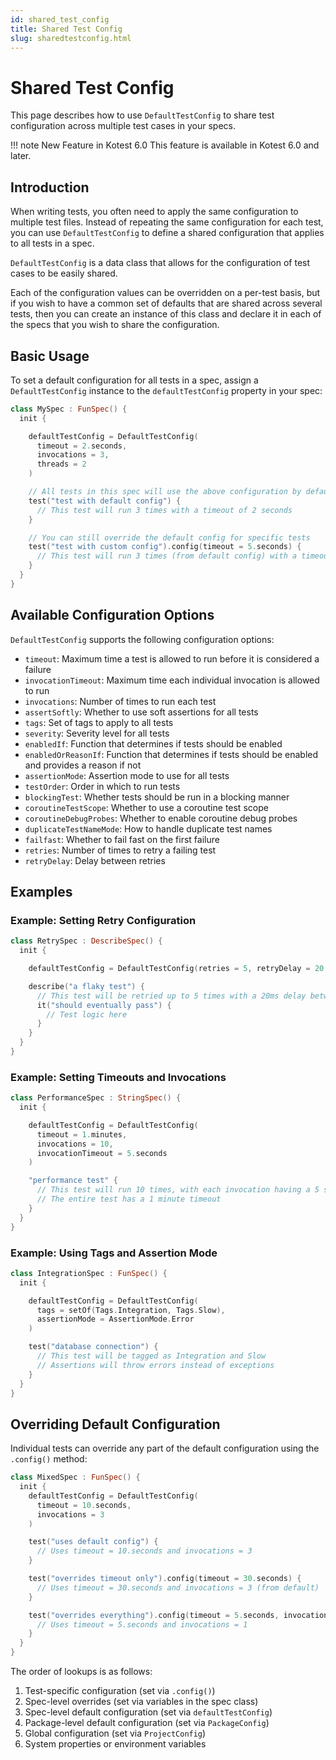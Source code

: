 ```yaml
---
id: shared_test_config
title: Shared Test Config
slug: sharedtestconfig.html
---
```


# Shared Test Config

This page describes how to use `DefaultTestConfig` to share test configuration across multiple test cases in your specs.

!!! note New Feature in Kotest 6.0
    This feature is available in Kotest 6.0 and later.

## Introduction

When writing tests, you often need to apply the same configuration to multiple test files.
Instead of repeating the same configuration for each test, you can use `DefaultTestConfig` to define a
shared configuration that applies to all tests in a spec.

`DefaultTestConfig` is a data class that allows for the configuration of test cases to be easily shared.

Each of the configuration values can be overridden on a per-test basis, but if you wish to have a common set of
defaults that are shared across several tests, then you can create an instance of this class and declare it in each of
the specs that you wish to share the configuration.

## Basic Usage

To set a default configuration for all tests in a spec, assign a `DefaultTestConfig` instance to the `defaultTestConfig`
property in your spec:

```kotlin
class MySpec : FunSpec() {
  init {

    defaultTestConfig = DefaultTestConfig(
      timeout = 2.seconds,
      invocations = 3,
      threads = 2
    )

    // All tests in this spec will use the above configuration by default
    test("test with default config") {
      // This test will run 3 times with a timeout of 2 seconds
    }

    // You can still override the default config for specific tests
    test("test with custom config").config(timeout = 5.seconds) {
      // This test will run 3 times (from default config) with a timeout of 5 seconds
    }
  }
}
```

## Available Configuration Options

`DefaultTestConfig` supports the following configuration options:

- `timeout`: Maximum time a test is allowed to run before it is considered a failure
- `invocationTimeout`: Maximum time each individual invocation is allowed to run
- `invocations`: Number of times to run each test
- `assertSoftly`: Whether to use soft assertions for all tests
- `tags`: Set of tags to apply to all tests
- `severity`: Severity level for all tests
- `enabledIf`: Function that determines if tests should be enabled
- `enabledOrReasonIf`: Function that determines if tests should be enabled and provides a reason if not
- `assertionMode`: Assertion mode to use for all tests
- `testOrder`: Order in which to run tests
- `blockingTest`: Whether tests should be run in a blocking manner
- `coroutineTestScope`: Whether to use a coroutine test scope
- `coroutineDebugProbes`: Whether to enable coroutine debug probes
- `duplicateTestNameMode`: How to handle duplicate test names
- `failfast`: Whether to fail fast on the first failure
- `retries`: Number of times to retry a failing test
- `retryDelay`: Delay between retries

## Examples

### Example: Setting Retry Configuration

```kotlin
class RetrySpec : DescribeSpec() {
  init {

    defaultTestConfig = DefaultTestConfig(retries = 5, retryDelay = 20.milliseconds)

    describe("a flaky test") {
      // This test will be retried up to 5 times with a 20ms delay between retries
      it("should eventually pass") {
        // Test logic here
      }
    }
  }
}
```

### Example: Setting Timeouts and Invocations

```kotlin
class PerformanceSpec : StringSpec() {
  init {

    defaultTestConfig = DefaultTestConfig(
      timeout = 1.minutes,
      invocations = 10,
      invocationTimeout = 5.seconds
    )

    "performance test" {
      // This test will run 10 times, with each invocation having a 5 second timeout
      // The entire test has a 1 minute timeout
    }
  }
}
```

### Example: Using Tags and Assertion Mode

```kotlin
class IntegrationSpec : FunSpec() {
  init {

    defaultTestConfig = DefaultTestConfig(
      tags = setOf(Tags.Integration, Tags.Slow),
      assertionMode = AssertionMode.Error
    )

    test("database connection") {
      // This test will be tagged as Integration and Slow
      // Assertions will throw errors instead of exceptions
    }
  }
}
```

## Overriding Default Configuration

Individual tests can override any part of the default configuration using the `.config()` method:

```kotlin
class MixedSpec : FunSpec() {
  init {
    defaultTestConfig = DefaultTestConfig(
      timeout = 10.seconds,
      invocations = 3
    )

    test("uses default config") {
      // Uses timeout = 10.seconds and invocations = 3
    }

    test("overrides timeout only").config(timeout = 30.seconds) {
      // Uses timeout = 30.seconds and invocations = 3 (from default)
    }

    test("overrides everything").config(timeout = 5.seconds, invocations = 1) {
      // Uses timeout = 5.seconds and invocations = 1
    }
  }
}
```

The order of lookups is as follows:
1. Test-specific configuration (set via `.config()`)
2. Spec-level overrides (set via variables in the spec class)
3. Spec-level default configuration (set via `defaultTestConfig`)
4. Package-level default configuration (set via `PackageConfig`)
4. Global configuration (set via `ProjectConfig`)
5. System properties or environment variables
